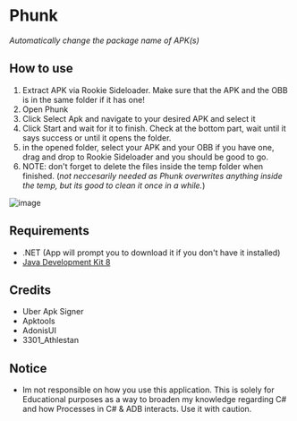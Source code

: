 # Phunk
*Automatically change the package name of APK(s)*

## How to use
1. Extract APK via Rookie Sideloader. Make sure that the APK and the OBB is in the same folder if it has one!
2. Open Phunk
3. Click Select Apk and navigate to your desired APK and select it
4. Click Start and wait for it to finish. Check at the bottom part, wait until it says success or until it opens the folder.
5. in the opened folder, select your APK and your OBB if you have one, drag and drop to Rookie Sideloader and you should be good to go.
6. NOTE: don't forget to delete the files inside the temp folder when finished. (_not neccesarily needed as Phunk overwrites anything inside the temp, but its good to clean it once in a while._)

![image](https://github.com/shibadevs/phunk/assets/154506302/6e662c29-de67-40ed-ba45-122656f4d6c0)

## Requirements
* .NET (App will prompt you to download it if you don't have it installed)
* [Java Development Kit 8](https://www.oracle.com/java/technologies/javase/javase8-archive-downloads.html)

## Credits
* Uber Apk Signer
* Apktools
* AdonisUI
* 3301_Athlestan

## Notice
* Im not responsible on how you use this application. This is solely for Educational purposes as a way to broaden my knowledge regarding C# and how Processes in C# & ADB interacts.
  Use it with caution.

  
